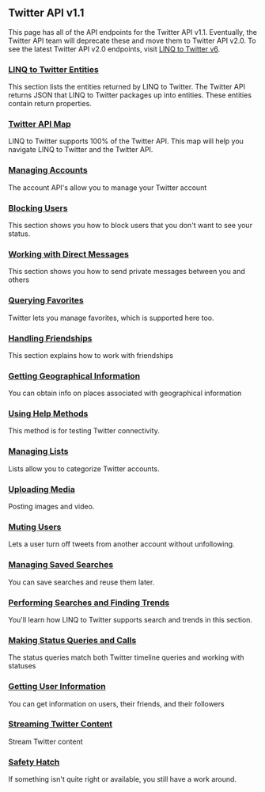 ## Twitter API v1.1

This page has all of the API endpoints for the Twitter API v1.1. Eventually, the Twitter API team will deprecate these and move them to Twitter API v2.0. To see the latest Twitter API v2.0 endpoints, visit [LINQ to Twitter v6](LINQ-to-Twitter-v6.md).

### [LINQ to Twitter Entities](LINQ-to-Twitter-5/LINQ-to-Twitter-Entities.md)

This section lists the entities returned by LINQ to Twitter. The Twitter API returns JSON that LINQ to Twitter packages up into entities. These entities contain return properties.

### [Twitter API Map](LINQ-to-Twitter-5/Twitter-API-Map.md)

LINQ to Twitter supports 100% of the Twitter API. This map will help you navigate LINQ to Twitter and the Twitter API.

### [Managing Accounts](LINQ-to-Twitter-5/Managing-Accounts.md)

The account API's allow you to manage your Twitter account

### [Blocking Users](LINQ-to-Twitter-5/Blocking-Users.md)

This section shows you how to block users that you don't want to see your status.

### [Working with Direct Messages](LINQ-to-Twitter-5/Working-with-Direct-Messages.md)

This section shows you how to send private messages between you and others

### [Querying Favorites](LINQ-to-Twitter-5/Querying-Favorites.md)

Twitter lets you manage favorites, which is supported here too.

### [Handling Friendships](LINQ-to-Twitter-5/Handling-Friendships.md)

This section explains how to work with friendships

### [Getting Geographical Information](LINQ-to-Twitter-5/Getting-Geographical-Information.md)

You can obtain info on places associated with geographical information

### [Using Help Methods](LINQ-to-Twitter-5/Using-Help-Methods.md)

This method is for testing Twitter connectivity.

### [Managing Lists](LINQ-to-Twitter-5/Managing-Lists.md)

Lists allow you to categorize Twitter accounts.

### [Uploading Media](LINQ-to-Twitter-5/Uploading-Media.md)

Posting images and video.

### [Muting Users](LINQ-to-Twitter-5/Muting-Users.md)

Lets a user turn off tweets from another account without unfollowing.

### [Managing Saved Searches](LINQ-to-Twitter-5/Managing-Saved-Searches.md)

You can save searches and reuse them later.

### [Performing Searches and Finding Trends](LINQ-to-Twitter-5/Performing-Searches-and-Finding-Trends.md)

You'll learn how LINQ to Twitter supports search and trends in this section.

### [Making Status Queries and Calls](LINQ-to-Twitter-5/Making-Status-Queries-and-Calls.md)

The status queries match both Twitter timeline queries and working with statuses

### [Getting User Information](LINQ-to-Twitter-5/Getting-User-Information.md)

You can get information on users, their friends, and their followers

### [Streaming Twitter Content](LINQ-to-Twitter-5/Streaming-Twitter-Content.md)

Stream Twitter content

### [Safety Hatch](LINQ-to-Twitter-5/Safety-Hatch.md)

If something isn't quite right or available, you still have a work around.

